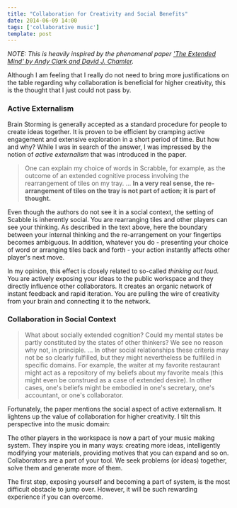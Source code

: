 ```yaml
---
title: "Collaboration for Creativity and Social Benefits"
date: 2014-06-09 14:00
tags: ['collaborative music']
template: post
---
```


_NOTE: This is heavily inspired by the phenomenal paper ['The Extended Mind' by Andy Clark and David J. Chamler](http://consc.net/papers/extended.html)._

Although I am feeling that I really do not need to bring more justifications on the table regarding why collaboration is beneficial for higher creativity, this is the thought that I just could not pass by.

### Active Externalism

Brain Storming is generally accepted as a standard procedure for people to create ideas together. It is proven to be efficient by cramping active engagement and extensive exploration in a short period of time. But how and why? While I was in search of the answer, I was impressed by the notion of _active externalism_ that was introduced in the paper.

> One can explain my choice of words in Scrabble, for example, as the outcome of an extended cognitive process involving the rearrangement of tiles on my tray. ... __In a very real sense, the re-arrangement of tiles on the tray is not part of action; it is part of thought.__

Even though the authors do not see it in a social context, the setting of Scabble is inherently social. You are rearranging tiles and other players can see your thinking. As described in the text above, here the boundary between your internal thinking and the re-arrangement on your fingertips becomes ambiguous. In addition, whatever you do - presenting your choice of word or arranging tiles back and forth - your action instantly affects other player's next move.

In my opinion, this effect is closely related to so-called _thinking out loud._ You are actively exposing your ideas to the public workspace and they directly influence other collaborators. It creates an organic network of instant feedback and rapid iteration. You are pulling the wire of creativity from your brain and connecting it to the network.

<!-- I see this kind of collaboration as raw and pure. It can only be happened at the same place and the same time. -->


### Collaboration in Social Context

> What about socially extended cognition? Could my mental states be partly constituted by the states of other thinkers? We see no reason why not, in principle. ... In other social relationships these criteria may not be so clearly fulfilled, but they might nevertheless be fulfilled in specific domains. For example, the waiter at my favorite restaurant might act as a repository of my beliefs about my favorite meals (this might even be construed as a case of extended desire). In other cases, one's beliefs might be embodied in one's secretary, one's accountant, or one's collaborator.

Fortunately, the paper mentions the social aspect of active externalism. It lightens up the value of collaboration for higher creativity. I tilt this perspective into the music domain:

The other players in the workspace is now a part of your music making system. They inspire you in many ways: creating more ideas, intelligently modifying your materials, providing motives that you can expand and so on. Collaborators are a part of your tool. We seek problems (or ideas) together, solve them and generate more of them.

The first step, exposing yourself and becoming a part of system, is the most difficult obstacle to jump over. However, it will be such rewarding experience if you can overcome.